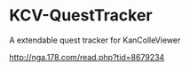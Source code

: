 # KCV-QuestTracker
A extendable quest tracker for KanColleViewer

http://nga.178.com/read.php?tid=8679234
